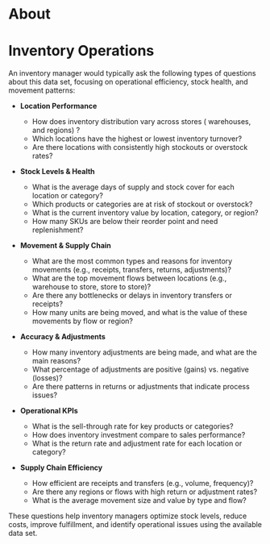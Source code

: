 # About


# Inventory Operations
An inventory manager would typically ask the following types of questions about this data set, focusing on operational efficiency, stock health, and movement patterns:


- **Location Performance**
  - How does inventory distribution vary across stores ( warehouses, and regions) ?
  - Which locations have the highest or lowest inventory turnover?
  - Are there locations with consistently high stockouts or overstock rates?

- **Stock Levels & Health**
  - What is the average days of supply and stock cover for each location or category?
  - Which products or categories are at risk of stockout or overstock?
  - What is the current inventory value by location, category, or region?
  - How many SKUs are below their reorder point and need replenishment?

- **Movement & Supply Chain**
  - What are the most common types and reasons for inventory movements (e.g., receipts, transfers, returns, adjustments)?
  - What are the top movement flows between locations (e.g., warehouse to store, store to store)?
  - Are there any bottlenecks or delays in inventory transfers or receipts?
  - How many units are being moved, and what is the value of these movements by flow or region?

- **Accuracy & Adjustments**
  - How many inventory adjustments are being made, and what are the main reasons?
  - What percentage of adjustments are positive (gains) vs. negative (losses)?
  - Are there patterns in returns or adjustments that indicate process issues?

- **Operational KPIs**
  - What is the sell-through rate for key products or categories?
  - How does inventory investment compare to sales performance?
  - What is the return rate and adjustment rate for each location or category?

- **Supply Chain Efficiency**
  - How efficient are receipts and transfers (e.g., volume, frequency)?
  - Are there any regions or flows with high return or adjustment rates?
  - What is the average movement size and value by type and flow?

These questions help inventory managers optimize stock levels, reduce costs, improve fulfillment, and identify operational issues using the available data set.